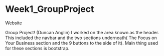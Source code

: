 # Week1_GroupProject
Website

Group Project!
(Duncan Anglin) I worked on the area known as the header. This included the navbar and the two sections underneath( The Focus on Your Business section and the 9 buttons to the side of it). Main thing used for these sections is bootstrap.